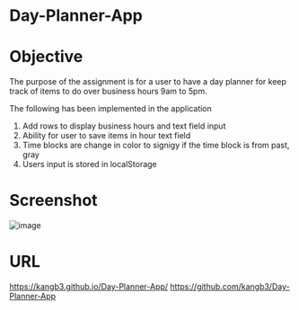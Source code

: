 # Day-Planner-App


# Objective

The purpose of the assignment is for a user to have a day planner for keep track of items to do over business hours 9am to 5pm.

The following has been implemented in the application

1. Add rows to display business hours and text field input
2. Ability for user to save items in hour text field
3. Time blocks are change in color to signigy if the time block is from past, gray
4. Users input is stored in localStorage


# Screenshot
![image](https://user-images.githubusercontent.com/34286295/87629670-4f196c80-c6e8-11ea-88f4-5720b6b79de5.png)


# URL
https://kangb3.github.io/Day-Planner-App/
https://github.com/kangb3/Day-Planner-App